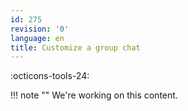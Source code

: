 ```yaml
---
id: 275
revision: '0'
language: en
title: Customize a group chat
---
```


:octicons-tools-24:

!!! note ""
We're working on this content.
